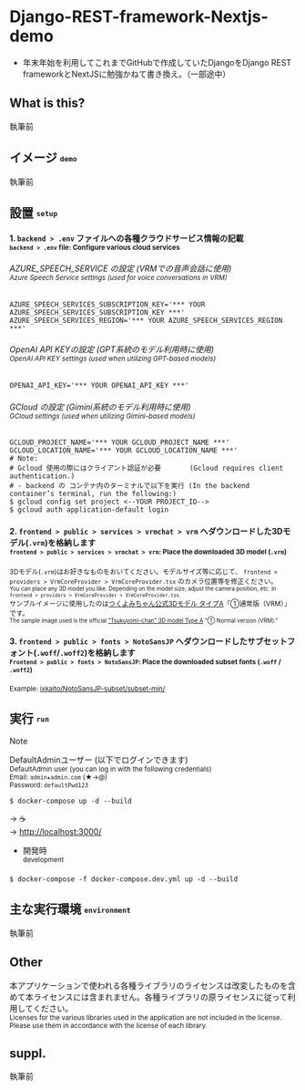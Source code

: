 # Django-REST-framework-Nextjs-demo  
* 年末年始を利用してこれまでGitHubで作成していたDjangoをDjango REST frameworkとNextJSに勉強かねて書き換え。（一部途中）
  
## What is this?
執筆前



## イメージ <sub><sup>`demo`</sup></sub>  
執筆前



## 設置 <sub><sup>`setup`</sup></sub>  
  
#### 1. `backend > .env` ファイルへの各種クラウドサービス情報の記載<br><sup>`backend > .env` file: Configure various cloud services</sup>  
###### AZURE_SPEECH_SERVICE の設定 (VRMでの音声会話に使用)<br><sup>Azure Speech Service settings (used for voice conversations in VRM)</sup>  
```
AZURE_SPEECH_SERVICES_SUBSCRIPTION_KEY='*** YOUR AZURE_SPEECH_SERVICES_SUBSCRIPTION_KEY ***'  
AZURE_SPEECH_SERVICES_REGION='*** YOUR AZURE_SPEECH_SERVICES_REGION ***'
```
  
###### OpenAI API KEYの設定 (GPT系統のモデル利用時に使用)<br><sup>OpenAI API KEY settings (used when utilizing GPT-based models)</sup>  
```
OPENAI_API_KEY='*** YOUR OPENAI_API_KEY ***'
```
  
###### GCloud の設定 (Gimini系統のモデル利用時に使用)<br><sup>GCloud settings (used when utilizing Gimini-based models)</sup>  
```
GCLOUD_PROJECT_NAME='*** YOUR GCLOUD_PROJECT_NAME ***'
GCLOUD_LOCATION_NAME='*** YOUR GCLOUD_LOCATION_NAME ***'
# Note:
# Gcloud 使用の際にはクライアント認証が必要       (Gcloud requires client authentication.)
# - backend の コンテナ内のターミナルで以下を実行 (In the backend container’s terminal, run the following:)
$ gcloud config set project <--YOUR PROJECT_ID-->
$ gcloud auth application-default login
```
  
#### 2. `frontend > public > services > vrmchat > vrm` へダウンロードした3Dモデル(`.vrm`)を格納します<br><sup>`frontend > public > services > vrmchat > vrm`: Place the downloaded 3D model (`.vrm`)</sup>  
<sup>3Dモデル(`.vrm`)はお好きなものをおいてください。モデルサイズ等に応じて、 `frontend > providers > VrmCoreProvider > VrmCoreProvider.tsx` のカメラ位置等を修正ください。<br><sup>You can place any 3D model you like. Depending on the model size, adjust the camera position, etc. in `frontend > providers > VrmCoreProvider > VrmCoreProvider.tsx`.</sup></sup>  
<sup>サンプルイメージに使用したのは[つくよみちゃん公式3Dモデル タイプA](https://tyc.rei-yumesaki.net/material/avatar/3d-a/ "つくよみちゃん公式3Dモデル タイプA")「①通常版（VRM）」です。<br><sup>The sample image used is the official ["Tsukuyomi-chan" 3D model Type A](https://tyc.rei-yumesaki.net/material/avatar/3d-a/ "Tsukuyomi-chan” 3D model Type A") "① Normal version (VRM).”</sup></sup>
  
#### 3. `frontend > public > fonts > NotoSansJP` へダウンロードしたサブセットフォント(`.woff`/`.woff2`)を格納します<br><sup>`Frontend > public > fonts > NotoSansJP`: Place the downloaded subset fonts (`.woff` / `.woff2`)</sup>  
<sup>Example: [ixkaito/NotoSansJP-subset/subset-min/](https://github.com/ixkaito/NotoSansJP-subset/tree/master/subset-min "ixkaito/NotoSansJP-subset/subset-min/")</sup>



## 実行 <sub><sup>`run`</sup></sub>  
> [!NOTE]
> DefaultAdminユーザー (以下でログインできます)<br><sup>DefaultAdmin user (you can log in with the following credentials)</sup>  
> <sup>Email: `admin★admin.com` (★→@)</sup>  
> <sup>Password: `defaultPwd123`</sup>  
```
$ docker-compose up -d --build
```  
-> :coffee:  
-> [http://localhost:3000/](http://localhost:3000/ "localhost:3000") 
  
* 開発時<br><sup>development</sup>  
```
$ docker-compose -f docker-compose.dev.yml up -d --build
```



## 主な実行環境 <sub><sup>`environment`</sup></sub>  
執筆前



## Other
本アプリケーションで使われる各種ライブラリのライセンスは改変したものを含めて本ライセンスには含まれません。各種ライブラリの原ライセンスに従って利用してください。<br><sup>Licenses for the various libraries used in the application are not included in the license. Please use them in accordance with the license of each library.</sup>  



## suppl.  
執筆前
